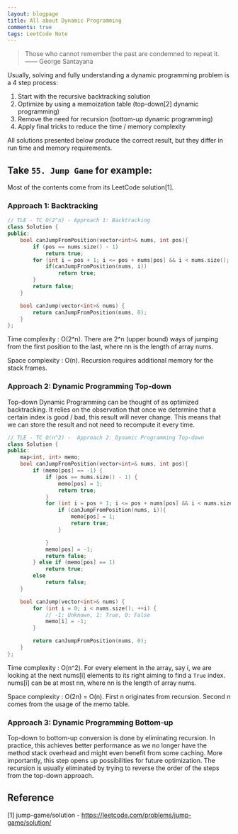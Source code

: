 ```yaml
---
layout: blogpage
title: All about Dynamic Programming
comments: true
tags: LeetCode Note
---
```


> Those who cannot remember the past are condemned to repeat it.
> —— George Santayana


<p>Usually, solving and fully understanding a dynamic programming problem is a 4 step process:</p>

<ol>
<li>Start with the recursive backtracking solution</li>
<li>Optimize by using a memoization table (top-down[2] dynamic programming)</li>
<li>Remove the need for recursion (bottom-up dynamic programming)</li>
<li>Apply final tricks to reduce the time / memory complexity </li>
</ol>

<p> All solutions presented below produce the correct result, but they differ in run time and memory requirements. </p>

<!--
<p>
    As the problem has an <strong>optimal substructure</strong>, it is natural to cache intermediate results.
    We ask the question dp(i, j): does text[i:] and pattern[j:] match?
    We can describe our answer in terms of answers to questions involving smaller strings.
</p>
-->

<h2>Take <code>55. Jump Game</code> for example:</h2>

<p>Most of the contents come from its LeetCode solution[1].</p>

### Approach 1: Backtracking ###
```cpp
// TLE - TC O(2^n) - Approach 1: Backtracking
class Solution {
public:
    bool canJumpFromPosition(vector<int>& nums, int pos){
        if (pos == nums.size() - 1)
            return true;
        for (int i = pos + 1; i <= pos + nums[pos] && i < nums.size(); ++i) {
            if(canJumpFromPosition(nums, i))
                return true;
        }
        return false;
    }

    bool canJump(vector<int>& nums) {
        return canJumpFromPosition(nums, 0);
    }
};
```
Time complexity : O(2^n). There are 2^n (upper bound) ways of jumping from the first position to the last, where nn is the length of array nums.

Space complexity : O(n). Recursion requires additional memory for the stack frames.


### Approach 2: Dynamic Programming Top-down ###

Top-down Dynamic Programming can be thought of as optimized backtracking. It relies on the observation that once we determine that a certain index is good / bad, this result will never change. This means that we can store the result and not need to recompute it every time.

```cpp
// TLE - TC O(n^2) -  Approach 2: Dynamic Programming Top-down
class Solution {
public:
    map<int, int> memo;
    bool canJumpFromPosition(vector<int>& nums, int pos){
        if (memo[pos] == -1) {
            if (pos == nums.size() - 1) {
                memo[pos] = 1;
                return true;
            }
            for (int i = pos + 1; i <= pos + nums[pos] && i < nums.size(); ++i) {
                if (canJumpFromPosition(nums, i)){
                    memo[pos] = 1;
                    return true;
                }

            }
            memo[pos] = -1;
            return false;
        } else if (memo[pos] == 1)
            return true;
        else
            return false;
    }

    bool canJump(vector<int>& nums) {
        for (int i = 0; i < nums.size(); ++i) {
            // -1: Unknown, 1: True, 0: False
            memo[i] = -1;
        }

        return canJumpFromPosition(nums, 0);
    }
};
```

Time complexity : O(n^2). For every element in the array, say i, we are looking at the next nums[i] elements to its right aiming to find a `True` index. nums[i] can be at most nn, where nn is the length of array nums.

Space complexity : O(2n) = O(n). First n originates from recursion. Second n comes from the usage of the memo table.

### Approach 3: Dynamic Programming Bottom-up ###

Top-down to bottom-up conversion is done by eliminating recursion. In practice, this achieves better performance as we no longer have the method stack overhead and might even benefit from some caching. More importantly, this step opens up possibilities for future optimization. The recursion is usually eliminated by trying to reverse the order of the steps from the top-down approach.


##  Reference ##
[1] jump-game/solution - https://leetcode.com/problems/jump-game/solution/